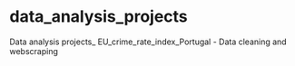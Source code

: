 # data_analysis_projects
Data analysis projects_
EU_crime_rate_index_Portugal - Data cleaning and webscraping 
